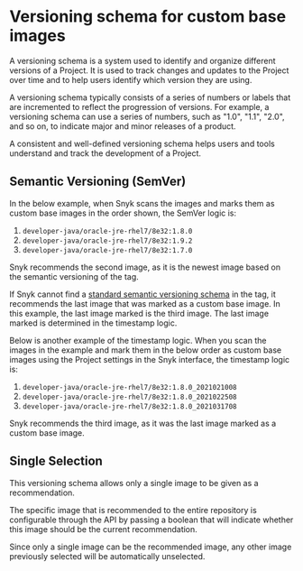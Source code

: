 # Versioning schema for custom base images

A versioning schema is a system used to identify and organize different versions of a Project. It is used to track changes and updates to the Project over time and to help users identify which version they are using.

A versioning schema typically consists of a series of numbers or labels that are incremented to reflect the progression of versions. For example, a versioning schema can use a series of numbers, such as "1.0", "1.1", "2.0", and so on, to indicate major and minor releases of a product.

A consistent and well-defined versioning schema helps users and tools understand and track the development of a Project.

## **Semantic Versioning (SemVer)**

In the below example, when Snyk scans the images and marks them as custom base images in the order shown, the SemVer logic is:

1. `developer-java/oracle-jre-rhel7/8e32:1.8.0`
2. `developer-java/oracle-jre-rhel7/8e32:1.9.2`
3. `developer-java/oracle-jre-rhel7/8e32:1.7.0`

Snyk recommends the second image, as it is the newest image based on the semantic versioning of the tag.

If Snyk cannot find a [standard semantic versioning schema](https://semver.org/) in the tag, it recommends the last image that was marked as a custom base image. In this example, the last image marked is the third image. The last image marked is determined in the timestamp logic.

Below is another example of the timestamp logic. When you scan the images in the example and mark them in the below order as custom base images using the Project settings in the Snyk interface, the timestamp logic is:

1. `developer-java/oracle-jre-rhel7/8e32:1.8.0_2021021008`
2. `developer-java/oracle-jre-rhel7/8e32:1.8.0_2021022508`
3. `developer-java/oracle-jre-rhel7/8e32:1.8.0_2021031708`

Snyk recommends the third image, as it was the last image marked as a custom base image.

## Single Selection

This versioning schema allows only a single image to be given as a recommendation.

The specific image that is recommended to the entire repository is configurable through the API by passing a boolean that will indicate whether this image should be the current recommendation.

Since only a single image can be the recommended image, any other image previously selected will be automatically unselected.

